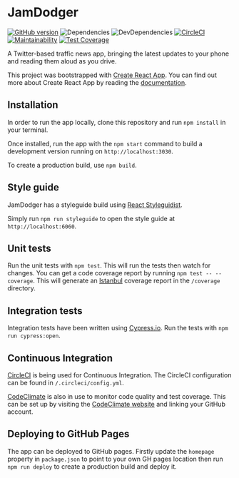 # JamDodger

[![GitHub version](https://badge.fury.io/gh/SteveJRobertson%2Fjam-dodger.svg)](https://badge.fury.io/gh/SteveJRobertson%2Fjam-dodger) ![Dependencies](https://david-dm.org/SteveJRobertson/jam-dodger.svg) ![DevDependencies](https://david-dm.org/SteveJRobertson/jam-dodger/dev-status.svg) [![CircleCI](https://circleci.com/gh/SteveJRobertson/jam-dodger.svg?style=shield&circle-token=851e977db0692dbefa8d02e324c02c85a0d8618b)](https://circleci.com/gh/SteveJRobertson/jam-dodger) [![Maintainability](https://api.codeclimate.com/v1/badges/2e894dc23919978c2424/maintainability)](https://codeclimate.com/github/SteveJRobertson/jam-dodger/maintainability) [![Test Coverage](https://api.codeclimate.com/v1/badges/2e894dc23919978c2424/test_coverage)](https://codeclimate.com/github/SteveJRobertson/jam-dodger/test_coverage)

A Twitter-based traffic news app, bringing the latest updates to your phone and reading them aloud as you drive.

This project was bootstrapped with [Create React App](https://github.com/facebookincubator/create-react-app). You can find out more about Create React App by reading the [documentation](https://github.com/facebookincubator/create-react-app/blob/master/packages/react-scripts/template/README.md).

## Installation

In order to run the app locally, clone this repository and run `npm install` in your terminal.

Once installed, run the app with the `npm start` command to build a development version running on `http://localhost:3030`.

To create a production build, use `npm build`.

## Style guide

JamDodger has a styleguide build using [React Styleguidist](https://github.com/styleguidist/react-styleguidist).

Simply run `npm run styleguide` to open the style guide at `http://localhost:6060`.

## Unit tests

Run the unit tests with `npm test`. This will run the tests then watch for changes. You can get a code coverage report by running `npm test -- --coverage`. This will generate an [Istanbul](https://github.com/gotwarlost/istanbul) coverage report in the `/coverage` directory.

## Integration tests

Integration tests have been written using [Cypress.io](https://www.cypress.io/). Run the tests with `npm run cypress:open`.

## Continuous Integration

[CircleCI](https://circleci.com/) is being used for Continuous Integration. The CircleCI configuration can be found in `/.circleci/config.yml`.

[CodeClimate](https://codeclimate.com/) is also in use to monitor code quality and test coverage. This can be set up by visiting the [CodeClimate website](https://codeclimate.com/) and linking your GitHub account.

## Deploying to GitHub Pages

The app can be deployed to GitHub pages. Firstly update the `homepage` property in `package.json` to point to your own GH pages location then run `npm run deploy` to create a production build and deploy it.
